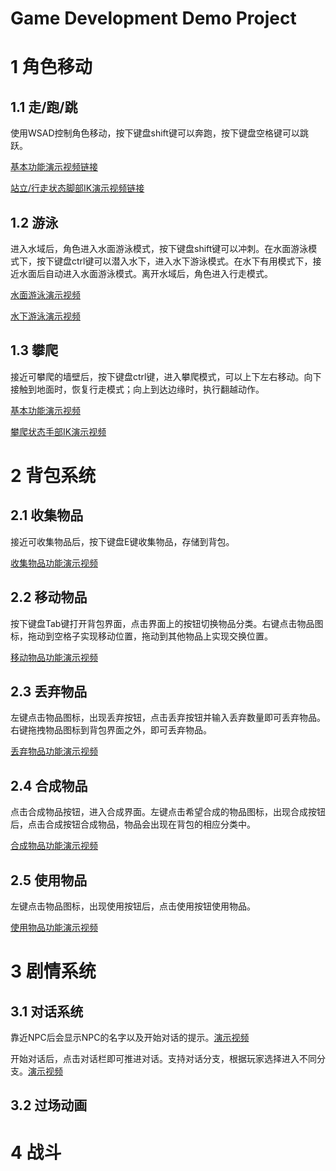 # Game Development Demo Project

# 1 角色移动

## 1.1 走/跑/跳

使用WSAD控制角色移动，按下键盘shift键可以奔跑，按下键盘空格键可以跳跃。

[基本功能演示视频链接](https://github.com/Guiltylife/Game-Developement-Demo-Project/blob/main/videos/走跑跳.mp4)

[站立/行走状态脚部IK演示视频链接](https://github.com/Guiltylife/Game-Developement-Demo-Project/blob/main/videos/站立行走脚部IK.mp4)

## 1.2 游泳

进入水域后，角色进入水面游泳模式，按下键盘shift键可以冲刺。在水面游泳模式下，按下键盘ctrl键可以潜入水下，进入水下游泳模式。在水下有用模式下，接近水面后自动进入水面游泳模式。离开水域后，角色进入行走模式。

[水面游泳演示视频](https://github.com/Guiltylife/Game-Developement-Demo-Project/blob/main/videos/水面游泳.mp4)

[水下游泳演示视频](https://github.com/Guiltylife/Game-Developement-Demo-Project/blob/main/videos/水下游泳.mp4)

## 1.3 攀爬

接近可攀爬的墙壁后，按下键盘ctrl键，进入攀爬模式，可以上下左右移动。向下接触到地面时，恢复行走模式；向上到达边缘时，执行翻越动作。

[基本功能演示视频](https://github.com/Guiltylife/Game-Developement-Demo-Project/blob/main/videos/攀爬.mp4)

[攀爬状态手部IK演示视频](https://github.com/Guiltylife/Game-Developement-Demo-Project/blob/main/videos/攀爬手部.mp4)

# 2 背包系统

## 2.1 收集物品

接近可收集物品后，按下键盘E键收集物品，存储到背包。

[收集物品功能演示视频](https://github.com/Guiltylife/Game-Developement-Demo-Project/blob/main/videos/收集物品.mp4)

## 2.2 移动物品

按下键盘Tab键打开背包界面，点击界面上的按钮切换物品分类。右键点击物品图标，拖动到空格子实现移动位置，拖动到其他物品上实现交换位置。

[移动物品功能演示视频](https://github.com/Guiltylife/Game-Developement-Demo-Project/blob/main/videos/移动物品.mp4)

## 2.3 丢弃物品

左键点击物品图标，出现丢弃按钮，点击丢弃按钮并输入丢弃数量即可丢弃物品。右键拖拽物品图标到背包界面之外，即可丢弃物品。

[丢弃物品功能演示视频](https://github.com/Guiltylife/Game-Developement-Demo-Project/blob/main/videos/丢弃物品.mp4)

## 2.4 合成物品

点击合成物品按钮，进入合成界面。左键点击希望合成的物品图标，出现合成按钮后，点击合成按钮合成物品，物品会出现在背包的相应分类中。

[合成物品功能演示视频](https://github.com/Guiltylife/Game-Developement-Demo-Project/blob/main/videos/合成物品.mp4)

## 2.5 使用物品

左键点击物品图标，出现使用按钮后，点击使用按钮使用物品。

[使用物品功能演示视频](https://github.com/Guiltylife/Game-Developement-Demo-Project/blob/main/videos/使用物品.mp4)

# 3 剧情系统

## 3.1 对话系统

靠近NPC后会显示NPC的名字以及开始对话的提示。[演示视频](https://github.com/Guiltylife/Game-Developement-Demo-Project/blob/main/videos/对话系统提示UI.mp4)

开始对话后，点击对话栏即可推进对话。支持对话分支，根据玩家选择进入不同分支。[演示视频](https://github.com/Guiltylife/Game-Developement-Demo-Project/blob/main/videos/对话系统对话.mp4)

## 3.2 过场动画



# 4 战斗

